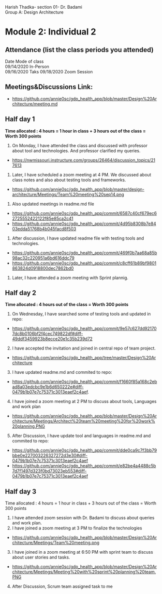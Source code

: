Harish Thadka- section 01- Dr. Badami  
Group A: Design Architecture
# Module 2: Individual 2

## Attendance (list the class periods you attended)

Date    Mode of class  
09/14/2020 In-Person  
09/16/2020 Taks
09/18/2020 Zoom Session

## Meetings&Discussions Link:
- https://github.com/annie0sc/gdp_health_app/blob/master/Design%20Architecture/meeting.md

 ## Half day 1
**Time allocated : 4 hours = 1 hour in class + 3 hours out of the class = Worth 300 points**
1. On Monday, I have attended the class and discussed with professor about tool and technologies. And professor clarified my queries.
- https://nwmissouri.instructure.com/groups/26464/discussion_topics/217613
1. Later, I have scheduled a zoom meeting at 4 PM. We discussed about class notes and also about testing tools and frameworks.
- https://github.com/annie0sc/gdp_health_app/blob/master/design-architecture/Meetings/Team%20meeting%20sep14.png
1. Also updated meetings in readme.md file
- https://github.com/annie0sc/gdp_health_app/commit/6587c40cf679ec62725552422122f85e85ca2c41
- https://github.com/annie0sc/gdp_health_app/commit/4d95b8308b7e8403edda51768b4b045facd8f503
1. After discussion, I have updated readme file with testing tools and technologies.
- https://github.com/annie0sc/gdp_health_app/commit/469f0b7aa68a85b98ac32c220951a6bd616ddc79
- https://github.com/annie0sc/gdp_health_app/commit/c8cff61b89bf9801863824d0918800dec7862bd0
1. Later, I have attended a zoom meeting with Sprint plannig.

 ## Half day 2
 **Time allocated : 4 hours out of the class = Worth 300 points**  
 1. On Wednesday, I have searched some of testing tools and updated in repo:
 - https://github.com/annie0sc/gdp_health_app/commit/9e57c627dd921707dc8b0106bf2f4cec749822df#diff-49ddf3459923b8ecce20e1c35b239d72
 2. I have accepted the invitation and joined in central repo of team project.
- https://github.com/annie0sc/gdp_health_app/tree/master/Design%20Architecture 
3. I have updated readme.md and commited to repo:
- https://github.com/annie0sc/gdp_health_app/commit/f1660f85a168c2ebad8a03edcbc9e1b6d650222e#diff-0479b1b07e7c75371c3013eaef2c4aef.
4. I have joined a zoom meeting at 2 PM to discuss about tools, Languages and work plan
- https://github.com/annie0sc/gdp_health_app/blob/master/Design%20Architecture/Meetings/Architect%20team%20meeting%20for%20work%20planning.PNG
5. After Discussion, I have update tool and languages in readme.md and commited to repo:
- https://github.com/annie0sc/gdp_health_app/commit/dde0ca9c7f3bb79bbe0e227003226327272d3e30#diff-0479b1b07e7c75371c3013eaef2c4aef
- https://github.com/annie0sc/gdp_health_app/commit/e82be4a4488c5b7d7f1497d323f0bd73023eb553#diff-0479b1b07e7c75371c3013eaef2c4aef

 ## Half day 3
 Time allocated : 4 hours = 1 hour in class + 3 hours out of the class = Worth 300 points   
1. I have attended zoom session with Dr. Badami to discuss about queries and work plan.
2. I have joined a zoom meeting at 3 PM to finalize the technologies
- https://github.com/annie0sc/gdp_health_app/blob/master/Design%20Architecture/Meetings/Team%20meeting.png
3.  I have joined in a zoom meeting at 6:50 PM with sprint team to discuss about user stories and tasks.
- https://github.com/annie0sc/gdp_health_app/blob/master/Design%20Architecture/Meetings/Meeting%20with%20sprint%20planning%20team.PNG
4. After Discussion, Scrum team assigned task to me




